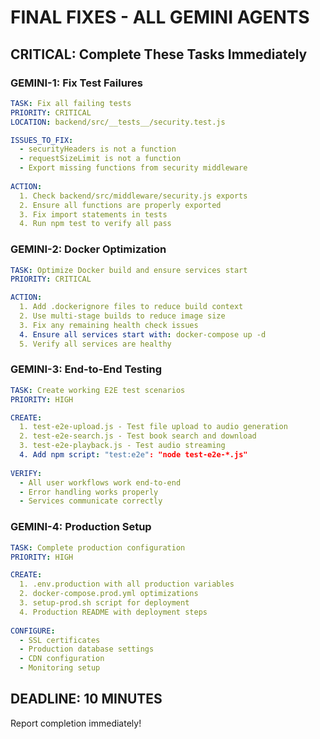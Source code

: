 # FINAL FIXES - ALL GEMINI AGENTS

## CRITICAL: Complete These Tasks Immediately

### GEMINI-1: Fix Test Failures
```yaml
TASK: Fix all failing tests
PRIORITY: CRITICAL
LOCATION: backend/src/__tests__/security.test.js

ISSUES_TO_FIX:
  - securityHeaders is not a function
  - requestSizeLimit is not a function
  - Export missing functions from security middleware
  
ACTION:
  1. Check backend/src/middleware/security.js exports
  2. Ensure all functions are properly exported
  3. Fix import statements in tests
  4. Run npm test to verify all pass
```

### GEMINI-2: Docker Optimization
```yaml
TASK: Optimize Docker build and ensure services start
PRIORITY: CRITICAL

ACTION:
  1. Add .dockerignore files to reduce build context
  2. Use multi-stage builds to reduce image size
  3. Fix any remaining health check issues
  4. Ensure all services start with: docker-compose up -d
  5. Verify all services are healthy
```

### GEMINI-3: End-to-End Testing
```yaml
TASK: Create working E2E test scenarios
PRIORITY: HIGH

CREATE:
  1. test-e2e-upload.js - Test file upload to audio generation
  2. test-e2e-search.js - Test book search and download
  3. test-e2e-playback.js - Test audio streaming
  4. Add npm script: "test:e2e": "node test-e2e-*.js"
  
VERIFY:
  - All user workflows work end-to-end
  - Error handling works properly
  - Services communicate correctly
```

### GEMINI-4: Production Setup
```yaml
TASK: Complete production configuration
PRIORITY: HIGH

CREATE:
  1. .env.production with all production variables
  2. docker-compose.prod.yml optimizations
  3. setup-prod.sh script for deployment
  4. Production README with deployment steps
  
CONFIGURE:
  - SSL certificates
  - Production database settings
  - CDN configuration
  - Monitoring setup
```

## DEADLINE: 10 MINUTES
Report completion immediately!